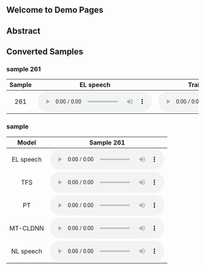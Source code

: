 ## Welcome to Demo Pages

## Abstract

## Converted Samples

### sample 261
| Sample | EL speech | Train from scratch | PT | MT-CLDNN |NL speech |
|:------:|:---------:|:------------------:|:--:|:--------:|:--------:|
| 261 |<audio src="data/audio/EL01/EL01_261.wav" controls preload></audio>|<audio src="data/audio/EL01/EL01_262.wav" controls preload></audio>|<audio src="data/audio/EL01/EL01_262.wav" controls preload></audio>|<audio src="data/audio/EL01/EL01_262.wav" controls preload></audio>| <audio src="data/audio/EL01/EL01_262.wav" controls preload></audio>|


### sample

|   Model   |                             Sample 261                              |
|:---------:|:-------------------------------------------------------------------:|
| EL speech | <audio src="data/audio/EL01/EL01_261.wav" controls preload></audio> |
|    TFS    | <audio src="data/audio/EL01/EL01_261.wav" controls preload></audio> |
|    PT     | <audio src="data/audio/EL01/EL01_261.wav" controls preload></audio> |
| MT-CLDNN  | <audio src="data/audio/EL01/EL01_261.wav" controls preload></audio> |
| NL speech | <audio src="data/audio/EL01/EL01_261.wav" controls preload></audio> |

